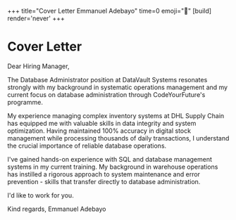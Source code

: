 +++
title="Cover Letter Emmanuel Adebayo"
time=0
emoji="📝"
[build]
render='never'
+++

# Cover Letter

Dear Hiring Manager,

The Database Administrator position at DataVault Systems resonates strongly with my background in systematic operations management and my current focus on database administration through CodeYourFuture's programme.

My experience managing complex inventory systems at DHL Supply Chain has equipped me with valuable skills in data integrity and system optimization. Having maintained 100% accuracy in digital stock management while processing thousands of daily transactions, I understand the crucial importance of reliable database operations.

I've gained hands-on experience with SQL and database management systems in my current training. My background in warehouse operations has instilled a rigorous approach to system maintenance and error prevention - skills that transfer directly to database administration.

I'd like to work for you.

Kind regards,
Emmanuel Adebayo
